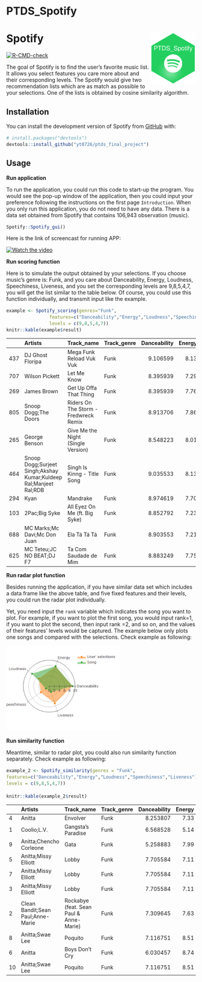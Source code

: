 PTDS_Spotify
================

# Spotify <img src="man/figures/logo.png" align="right" width="120" />

<!-- badges: start -->

[![R-CMD-check](https://github.com/yt0726/ptds_final_project/actions/workflows/R-CMD-check.yaml/badge.svg)](https://github.com/yt0726/ptds_final_project/actions/workflows/R-CMD-check.yaml)
<!-- badges: end -->

The goal of Spotify is to find the user’s favorite music list. It allows
you select features you care more about and their corresponding levels.
The Spotify would give two recommendation lists which are as match as
possible to your selections. One of the lists is obtained by cosine
similarity algorithm.

## Installation

You can install the development version of Spotify from
[GitHub](https://github.com/) with:

``` r
# install.packages("devtools")
devtools::install_github("yt0726/ptds_final_project")
```

## Usage

**Run application**

To run the application, you could run this code to start-up the program.
You would see the pop-up window of the application, then you could input
your preference following the instructions on the first page
`Introduction`. When you only run this application, you do not need to
have any data. There is a data set obtained from Spotify that contains
106,943 observation (music).

``` r
Spotify::Spotify_gui()
```

Here is the link of screencast for running APP:

<a href="https://youtu.be/81jgy23Xsr0" width="100%"><img src="https://img.youtube.com/vi/81jgy23Xsr0/maxresdefault.jpg" alt="Watch the video" /></a>

**Run scoring function**

Here is to simulate the output obtained by your selections. If you
choose music’s genre is: Funk, and you care about Danceability, Energy,
Loudness, Speechiness, Liveness, and you set the corresponding levels
are 9,8,5,4,7, you will get the list similar to the table below. Of
course, you could use this function individually, and transmit input
like the example.

``` r
example <- Spotify_scoring(genres="Funk",
                features=c("Danceability","Energy","Loudness","Speechiness","Liveness"),
                levels = c(9,8,5,4,7))
knitr::kable(example$result)
```

|     | Artists                                                           | Track_name                            | Track_genre | Danceability | Energy | Loudness | Speechiness | Liveness |  score_1 | score_2 |  score_3 |  score_4 | score_5 | final_score |
|:----|:------------------------------------------------------------------|:--------------------------------------|:------------|-------------:|-------:|---------:|------------:|---------:|---------:|--------:|---------:|---------:|--------:|------------:|
| 437 | DJ Ghost Floripa                                                  | Mega Funk Reload Vuk Vuk              | Funk        |     9.106599 |   8.13 | 8.175647 |   1.5440415 |     2.36 | 9.893401 |    9.87 | 6.824353 | 7.544041 |    5.36 |    8.287794 |
| 707 | Wilson Pickett                                                    | Let Me Know                           | Funk        |     8.395939 |   7.29 | 7.289089 |   1.3782383 |     6.35 | 9.395939 |    9.29 | 7.710911 | 7.378238 |    9.35 |    8.253889 |
| 269 | James Brown                                                       | Get Up Offa That Thing                | Funk        |     8.395939 |   7.76 | 7.776483 |   3.6787565 |     5.45 | 9.395939 |    9.76 | 7.223517 | 9.678757 |    8.45 |    8.252785 |
| 805 | Snoop Dogg;The Doors                                              | Riders On The Storm - Fredwreck Remix | Funk        |     8.913706 |   7.86 | 8.186375 |   1.5751295 |     1.22 | 9.913706 |    9.86 | 6.813625 | 7.575130 |    4.22 |    8.237648 |
| 265 | George Benson                                                     | Give Me the Night (Single Version)    | Funk        |     8.548223 |   8.01 | 7.976250 |   0.6331606 |     3.87 | 9.548223 |    9.99 | 7.023750 | 6.633161 |    6.87 |    8.235506 |
| 464 | Snoop Dogg;Surjeet Singh;Akshay Kumar;Kuldeep Ral;Manjeet Ral;RDB | Singh Is Kinng - Title Song           | Funk        |     9.035533 |   8.13 | 8.337125 |   0.7761658 |     1.24 | 9.964467 |    9.87 | 6.662875 | 6.776166 |    4.24 |    8.235426 |
| 294 | Kyan                                                              | Mandrake                              | Funk        |     8.974619 |   7.70 | 8.328617 |   2.3937824 |     1.07 | 9.974619 |    9.70 | 6.671383 | 8.393782 |    4.07 |    8.215455 |
| 103 | 2Pac;Big Syke                                                     | All Eyez On Me (ft. Big Syke)         | Funk        |     8.852792 |   7.23 | 8.057821 |   2.5595855 |     3.27 | 9.852792 |    9.23 | 6.942179 | 8.559586 |    6.27 |    8.212819 |
| 688 | MC Marks;Mc Davi;Mc Don Juan                                      | Ela Tá Tá Tá                          | Funk        |     8.903553 |   7.21 | 7.970886 |   0.4818653 |     2.85 | 9.903553 |    9.21 | 7.029114 | 6.481865 |    5.85 |    8.205462 |
| 625 | MC Teteu;JC NO BEAT;DJ F7                                         | Ta Com Saudade de Mim                 | Funk        |     8.883249 |   7.75 | 8.106653 |   0.5709845 |     1.07 | 9.883249 |    9.75 | 6.893347 | 6.570984 |    4.07 |    8.194836 |

**Run radar plot function**

Besides running the application, if you have similar data set which
includes a data frame like the above table, and five fixed features and
their levels, you could run the radar plot individually.

Yet, you need input the `rank` variable which indicates the song you
want to plot. For example, if you want to plot the first song, you would
input rank=1, if you want to plot the second, then input rank =2, and so
on, and the values of their features’ levels would be captured. The
example below only plots one songs and compared with the selections.
Check example as following:

<img src="man/figures/README-radarplot-1.png" width="60%" />

**Run similarity function**

Meantime, similar to radar plot, you could also run similarity function
separately. Check example as following:

``` r
example_2 <- Spotify_similarity(genres = "Funk",
features=c("Danceability","Energy","Loudness","Speechiness","Liveness"),
levels = c(9,8,5,4,7))

knitr::kable(example_2$result) 
```

|     | Artists                           | Track_name                              | Track_genre | Danceability | Energy | Loudness | Speechiness | Liveness |
|:----|:----------------------------------|:----------------------------------------|:------------|-------------:|-------:|---------:|------------:|---------:|
| 4   | Anitta                            | Envolver                                | Funk        |     8.253807 |   7.33 | 8.159740 |   0.8777202 |    0.909 |
| 1   | Coolio;L.V.                       | Gangsta’s Paradise                      | Funk        |     6.568528 |   5.14 | 7.302776 |   0.6145078 |    3.980 |
| 9   | Anitta;Chencho Corleone           | Gata                                    | Funk        |     5.258883 |   7.99 | 8.363391 |   1.2746114 |    7.870 |
| 5   | Anitta;Missy Elliott              | Lobby                                   | Funk        |     7.705584 |   7.11 | 8.200063 |   0.3979275 |    1.430 |
| 7   | Anitta;Missy Elliott              | Lobby                                   | Funk        |     7.705584 |   7.11 | 8.200063 |   0.3979275 |    1.430 |
| 3   | Anitta;Missy Elliott              | Lobby                                   | Funk        |     7.705584 |   7.11 | 8.200063 |   0.3979275 |    1.430 |
| 2   | Clean Bandit;Sean Paul;Anne-Marie | Rockabye (feat. Sean Paul & Anne-Marie) | Funk        |     7.309645 |   7.63 | 8.409263 |   0.5419689 |    1.800 |
| 8   | Anitta;Swae Lee                   | Poquito                                 | Funk        |     7.116751 |   8.51 | 8.416292 |   1.2953368 |    3.090 |
| 6   | Anitta                            | Boys Don’t Cry                          | Funk        |     6.030457 |   8.74 | 8.496199 |   0.4010363 |    1.480 |
| 10  | Anitta;Swae Lee                   | Poquito                                 | Funk        |     7.116751 |   8.51 | 8.416292 |   1.2953368 |    3.090 |
